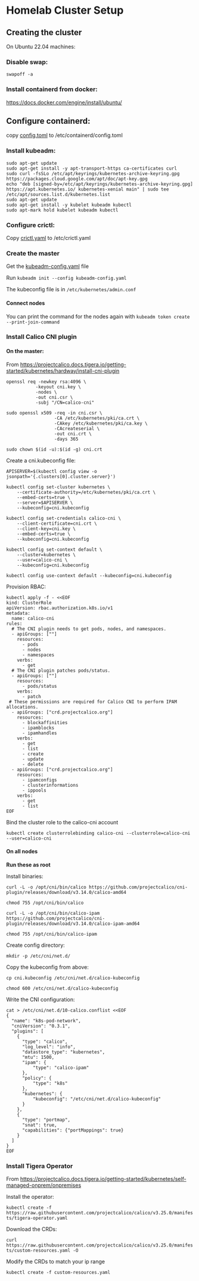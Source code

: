 # Homelab Cluster Setup

## Creating the cluster

On Ubuntu 22.04 machines:

### Disable swap:

`swapoff -a`

### Install containerd from docker:

https://docs.docker.com/engine/install/ubuntu/

## Configure containerd:
copy [config.toml](resources/config.toml) to /etc/containerd/config.toml

### Install kubeadm:

```
sudo apt-get update
sudo apt-get install -y apt-transport-https ca-certificates curl
sudo curl -fsSLo /etc/apt/keyrings/kubernetes-archive-keyring.gpg https://packages.cloud.google.com/apt/doc/apt-key.gpg
echo "deb [signed-by=/etc/apt/keyrings/kubernetes-archive-keyring.gpg] https://apt.kubernetes.io/ kubernetes-xenial main" | sudo tee /etc/apt/sources.list.d/kubernetes.list
sudo apt-get update
sudo apt-get install -y kubelet kubeadm kubectl
sudo apt-mark hold kubelet kubeadm kubectl
```

### Configure crictl:

Copy [crictl.yaml](resources/crictl.yaml) to /etc/crictl.yaml

### Create the master

Get the [kubeadm-config.yaml](resources/kubeadm-config.yaml) file

Run `kubeadm init --config kubeadm-config.yaml`

The kubeconfig file is in `/etc/kubernetes/admin.conf`

#### Connect nodes

You can print the command for the nodes again with `kubeadm token create --print-join-command`

### Install Calico CNI plugin

#### On the master:

From https://projectcalico.docs.tigera.io/getting-started/kubernetes/hardway/install-cni-plugin

```
openssl req -newkey rsa:4096 \
           -keyout cni.key \
           -nodes \
           -out cni.csr \
           -subj "/CN=calico-cni"
```

```
sudo openssl x509 -req -in cni.csr \
                  -CA /etc/kubernetes/pki/ca.crt \
                  -CAkey /etc/kubernetes/pki/ca.key \
                  -CAcreateserial \
                  -out cni.crt \
                  -days 365

sudo chown $(id -u):$(id -g) cni.crt
```

Create a cni.kubeconfig file:

```
APISERVER=$(kubectl config view -o jsonpath='{.clusters[0].cluster.server}')

kubectl config set-cluster kubernetes \
    --certificate-authority=/etc/kubernetes/pki/ca.crt \
    --embed-certs=true \
    --server=$APISERVER \
    --kubeconfig=cni.kubeconfig

kubectl config set-credentials calico-cni \
    --client-certificate=cni.crt \
    --client-key=cni.key \
    --embed-certs=true \
    --kubeconfig=cni.kubeconfig

kubectl config set-context default \
    --cluster=kubernetes \
    --user=calico-cni \
    --kubeconfig=cni.kubeconfig

kubectl config use-context default --kubeconfig=cni.kubeconfig
```
Provision RBAC:

```
kubectl apply -f - <<EOF
kind: ClusterRole
apiVersion: rbac.authorization.k8s.io/v1
metadata:
  name: calico-cni
rules:
  # The CNI plugin needs to get pods, nodes, and namespaces.
  - apiGroups: [""]
    resources:
      - pods
      - nodes
      - namespaces
    verbs:
      - get
  # The CNI plugin patches pods/status.
  - apiGroups: [""]
    resources:
      - pods/status
    verbs:
      - patch
 # These permissions are required for Calico CNI to perform IPAM allocations.
  - apiGroups: ["crd.projectcalico.org"]
    resources:
      - blockaffinities
      - ipamblocks
      - ipamhandles
    verbs:
      - get
      - list
      - create
      - update
      - delete
  - apiGroups: ["crd.projectcalico.org"]
    resources:
      - ipamconfigs
      - clusterinformations
      - ippools
    verbs:
      - get
      - list
EOF
```

Bind the cluster role to the calico-cni account

`kubectl create clusterrolebinding calico-cni --clusterrole=calico-cni --user=calico-cni`

#### On all nodes

**Run these as root**

Install binaries:
```
curl -L -o /opt/cni/bin/calico https://github.com/projectcalico/cni-plugin/releases/download/v3.14.0/calico-amd64

chmod 755 /opt/cni/bin/calico

curl -L -o /opt/cni/bin/calico-ipam https://github.com/projectcalico/cni-plugin/releases/download/v3.14.0/calico-ipam-amd64

chmod 755 /opt/cni/bin/calico-ipam
```

Create config directory:

`mkdir -p /etc/cni/net.d/`

Copy the kubeconfig from above:
```
cp cni.kubeconfig /etc/cni/net.d/calico-kubeconfig

chmod 600 /etc/cni/net.d/calico-kubeconfig
```

Write the CNI configuration:

```
cat > /etc/cni/net.d/10-calico.conflist <<EOF
{
  "name": "k8s-pod-network",
  "cniVersion": "0.3.1",
  "plugins": [
    {
      "type": "calico",
      "log_level": "info",
      "datastore_type": "kubernetes",
      "mtu": 1500,
      "ipam": {
          "type": "calico-ipam"
      },
      "policy": {
          "type": "k8s"
      },
      "kubernetes": {
          "kubeconfig": "/etc/cni/net.d/calico-kubeconfig"
      }
    },
    {
      "type": "portmap",
      "snat": true,
      "capabilities": {"portMappings": true}
    }
  ]
}
EOF
```

### Install Tigera Operator

From https://projectcalico.docs.tigera.io/getting-started/kubernetes/self-managed-onprem/onpremises

Install the operator:

`kubectl create -f https://raw.githubusercontent.com/projectcalico/calico/v3.25.0/manifests/tigera-operator.yaml`

Download the CRDs:

`curl https://raw.githubusercontent.com/projectcalico/calico/v3.25.0/manifests/custom-resources.yaml -O`

Modify the CRDs to match your ip range

`kubectl create -f custom-resources.yaml`